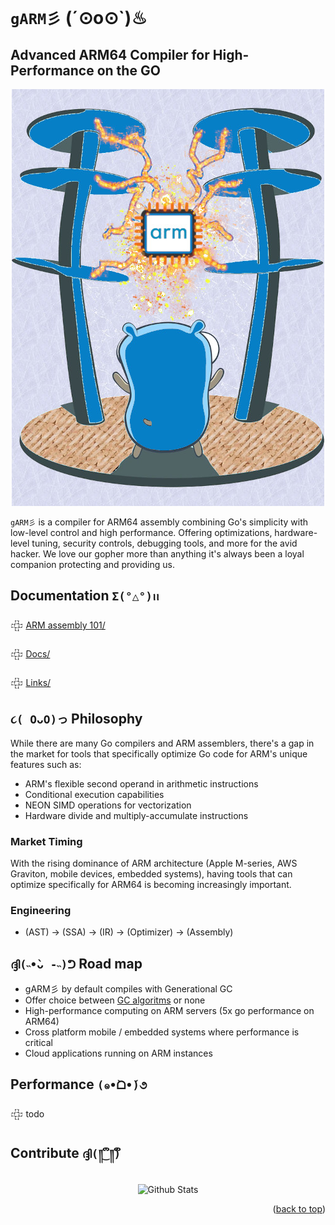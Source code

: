 

# `gARM彡` (´⊙o⊙`)♨
## Advanced ARM64 Compiler for High-Performance on the GO
<div align="center">
    <img src="docs/img/gomania.jpg" alt="Logo">
</div>

`gARM彡` is a compiler for ARM64 assembly combining Go's simplicity with low-level control and high performance. Offering optimizations, hardware-level tuning, security controls, debugging tools, and more for the avid hacker.
We love our gopher more than anything it's always been a loyal companion protecting and providing us.

## Documentation `Σ(°△°)ꪱꪱ`

𒇫 [ARM assembly 101/](docs/asm/0_intro.md)

𒇫 [Docs/](docs/docs.md)

𒇫 [Links/](docs/links.md)

## `૮( OᴗO)っ` Philosophy

While there are many Go compilers and ARM assemblers, there's a gap in the market for tools that specifically optimize Go code for ARM's unique features such as:

- ARM's flexible second operand in arithmetic instructions
- Conditional execution capabilities
- NEON SIMD operations for vectorization
- Hardware divide and multiply-accumulate instructions

### Market Timing 

With the rising dominance of ARM architecture (Apple M-series, AWS Graviton, mobile devices, embedded systems), having tools that can optimize specifically for ARM64 is becoming increasingly important.

### Engineering

- (AST) -> (SSA) -> (IR) -> (Optimizer) -> (Assembly)

## `ദ്ദി(˵•̀ᴗ -˵)ᕤ` Road map

- gARM彡 by default compiles with Generational GC
- Offer choice between [GC algoritms](docs/gc.md) or none
- High-performance computing on ARM servers (5x go performance on ARM64)
- Cross platform mobile / embedded systems where performance is critical
- Cloud applications running on ARM instances

## Performance `(๑•̀ᗝ•́)૭` 

𒇫 todo 

## Contribute `ദ്ദി(༎ຶ‿༎ຶ)` 

<p align="center">
        <img src="https://raw.githubusercontent.com/bornmay/bornmay/Update/svg/Bottom.svg" alt="Github Stats" />
</p>
<p align="right">(<a href="#top">back to top</a>)</p>